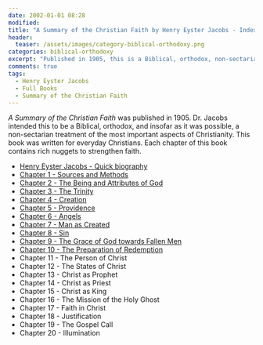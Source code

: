 ```yaml
---
date: 2002-01-01 08:28 
modified: 
title: "A Summary of the Christian Faith by Henry Eyster Jacobs - Index"
header: 
  teaser: /assets/images/category-biblical-orthodoxy.png
categories: biblical-orthodoxy
excerpt: "Published in 1905, this is a Biblical, orthodox, non-sectarian treatment of the most important aspects of Christianity for everyday Christians."
comments: true
tags:
  - Henry Eyster Jacobs
  - Full Books
  - Summary of the Christian Faith 
---
```


*A Summary of the Christian Faith* was published in 1905.  Dr. Jacobs intended this to be a Biblical, orthodox, and insofar as it was possible, a non-sectarian treatment of the most important aspects of Christianity.  This book was written for everyday Christians. Each chapter of this book contains rich nuggets to strengthen faith.  

* [Henry Eyster Jacobs - Quick biography](/biblical-orthodoxy/jacobs-christian-faith-ch1-sources-methods/)
* [Chapter 1 - Sources and Methods](/biblical-orthodoxy/jacobs-christian-faith-ch1-sources-methods/)
* [Chapter 2 - The Being and Attributes of God](/biblical-orthodoxy/jacobs-christian-faith-ch2-being-attributes-god/)
* [Chapter 3 - The Trinity](/biblical-orthodoxy/jacobs-christian-faith-ch3-trinity/)
* [Chapter 4 - Creation](/biblical-orthodoxy/jacobs-christian-faith-ch4-creation/)
* [Chapter 5 - Providence](/biblical-orthodoxy/jacobs-christian-faith-ch5-providence/)
* [Chapter 6 - Angels](/biblical-orthodoxy/jacobs-christian-faith-ch6-angels/)
* [Chapter 7 - Man as Created](/biblical-orthodoxy/jacobs-christian-faith-ch7-man-as-created/)
* [Chapter 8 - Sin](/biblical-orthodoxy/jacobs-christian-faith-ch8-sin/)
* [Chapter 9 - The Grace of God towards Fallen Men](/biblical-orthodoxy/jacobs-christian-faith-ch9-grace/)
* [Chapter 10 - The Preparation of Redemption](/biblical-orthodoxy/jacobs-christian-faith-ch10-redemption-preparation)
* Chapter 11 - The Person of Christ
* Chapter 12 - The States of Christ
* Chapter 13 - Christ as Prophet
* Chapter 14 - Christ as Priest
* Chapter 15 - Christ as King
* Chapter 16 - The Mission of the Holy Ghost
* Chapter 17 - Faith in Christ
* Chapter 18 - Justification
* Chapter 19 - The Gospel Call
* Chapter 20 - Illumination